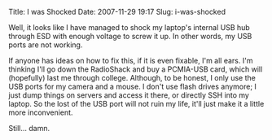 Title: I was Shocked
Date: 2007-11-29 19:17
Slug: i-was-shocked

Well, it looks like I have managed to shock my laptop's internal USB hub
through ESD with enough voltage to screw it up. In other words, my USB
ports are not working.

If anyone has ideas on how to fix this, if it is even fixable, I'm all
ears. I'm thinking I'll go down the RadioShack and buy a PCMIA-USB card,
which will (hopefully) last me through college. Although, to be honest,
I only use the USB ports for my camera and a mouse. I don't use flash
drives anymore; I just dump things on servers and access it there, or
directly SSH into my laptop. So the lost of the USB port will not ruin
my life, it'll just make it a little more inconvenient.

Still... damn.

